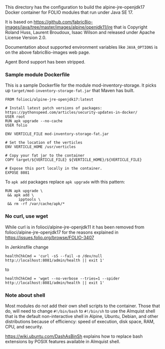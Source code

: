 This directory has the configuration to build the alpine-jre-openjdk17
Docker container for FOLIO modules that run under Java SE 17.

It is based on
https://github.com/fabric8io-images/java/tree/master/images/alpine/openjdk11/jre
that is Copyright Roland Huss, Laurent Broudoux, Isaac Wilson and released under
Apache License Version 2.0.

Documentation about supported environment variables like `JAVA_OPTIONS`
is on the above fabric8io-images web page.

Agent Bond support has been stripped.

### Sample module Dockerfile

This is a sample Dockerfile for the module mod-inventory-storage.
It picks up `target/mod-inventory-storage-fat.jar` that Maven has built.

```
FROM folioci/alpine-jre-openjdk17:latest

# Install latest patch versions of packages: https://pythonspeed.com/articles/security-updates-in-docker/
USER root
RUN apk upgrade --no-cache
USER folio

ENV VERTICLE_FILE mod-inventory-storage-fat.jar

# Set the location of the verticles
ENV VERTICLE_HOME /usr/verticles

# Copy your fat jar to the container
COPY target/${VERTICLE_FILE} ${VERTICLE_HOME}/${VERTICLE_FILE}

# Expose this port locally in the container.
EXPOSE 8081
```

To `apk add` packages replace `apk upgrade` with this pattern:

```
RUN apk upgrade \
 && apk add \
      ipptools \
 && rm -rf /var/cache/apk/*
```

### No curl, use wget

While curl is in folioci/alpine-jre-openjdk11 it has been removed from
folioci/alpine-jre-openjdk17 for the reasons explained in
https://issues.folio.org/browse/FOLIO-3407

In Jenkinsfile change

```
healthChkCmd = 'curl -sS --fail -o /dev/null  http://localhost:8081/admin/health || exit 1'
```
to
```
healthChkCmd = 'wget --no-verbose --tries=1 --spider http://localhost:8081/admin/health || exit 1'
```

### Note about shell

Most modules do not add their own shell scripts to the container. Those that do, will need to
change `#!/bin/bash` to `#!/bin/sh` to use the Almquist shell that is the default
non-interactive shell in Alpine, Ubuntu, Debian, and other distributions because
of efficiency: speed of execution, disk space, RAM, CPU, and security.

https://wiki.ubuntu.com/DashAsBinSh explains how to replace bash extensions by
POSIX features available in Almquist shell.

